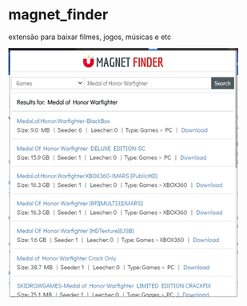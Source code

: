 # magnet_finder
extensão para baixar filmes, jogos, músicas e etc

<img src="https://raw.githubusercontent.com/herbertizidro/magnet_finder/main/print01-vert.jpg">
